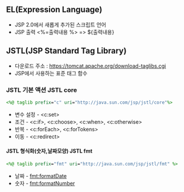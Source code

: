 ## EL(Expression Language) 
- JSP 2.0에서 새롭게 추가된 스크립트 언어
- JSP 출력 <%=출력내용 %> => ${출력내용}

## JSTL(JSP Standard Tag Library)
- 다운로드 주소 : https://tomcat.apache.org/download-taglibs.cgi
- JSP에서 사용하는 표준 태그 함수

### JSTL 기본 액션 JSTL core
```jsp
<%@ taglib prefix="c" uri="http://java.sun.com/jsp/jstl/core"%>
```
- 변수 설정 - <c:set>
- 조건 - <c:if>, <c:choose>, <c:when>, <c:otherwise>
- 반복	- <c:forEach>, <c:forTokens>
- 이동	- <c:redirect>
#### JSTL 형식화(숫자,날짜모양) JSTL fmt
```jsp
<%@ taglib prefix="fmt" uri="http://java.sun.com/jsp/jstl/fmt" %> 
```
- 날짜 - <fmt:formatDate>
- 숫자 - <fmt:formatNumber>


